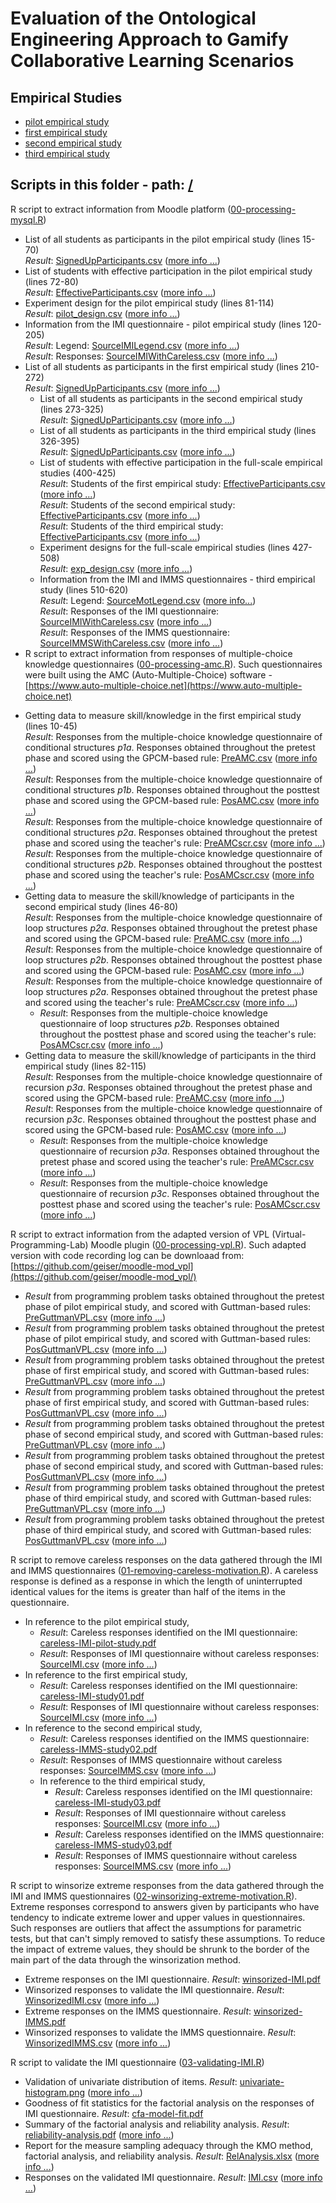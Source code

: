 # Evaluation of the Ontological Engineering Approach to Gamify Collaborative Learning Scenarios




## Empirical Studies

* [pilot empirical study](pilot-study/)
* [first empirical study](study01/)
* [second empirical study](study02/)
* [third empirical study](study03/)

## Scripts in this folder - path: [/](https://github.com/geiser/phd-thesis-evaluation/)


R script to extract information from Moodle platform ([00-processing-mysql.R](https://github.com/geiser/phd-thesis-evaluation/blob/master/00-processing-mysql.R))
* List of all students as participants in the pilot empirical study (lines 15-70)<br/>
  _Result_: [SignedUpParticipants.csv](pilot-study/data/SignedUpParticipants.csv) ([more info ...](pilot-study/data/))
* List of students with effective participation in the pilot empirical study (lines 72-80)<br/>
  _Result_: [EffectiveParticipants.csv](pilot-study/data/EffectiveParticipants.csv) ([more info ...](pilot-study/data/))
* Experiment design for the pilot empirical study (lines 81-114)<br/>
  _Result_: [pilot_design.csv](report/pilot_design.csv) ([more info ...](report/))
* Information from the IMI questionnaire - pilot empirical study (lines 120-205)<br/>
  _Result_: Legend: [SourceIMILegend.csv](pilot-study/data/SourceIMILegend.csv) ([more info ...](pilot-study/data/))<br/>
  _Result_: Responses: [SourceIMIWithCareless.csv](pilot-study/data/SourceIMIWithCareless.csv) ([more info ...](pilot-study/data/))
* List of all students as participants in the first empirical study (lines 210-272)<br/>
    _Result_: [SignedUpParticipants.csv](study01/data/SignedUpParticipants.csv) ([more info ...](study01/data/))
  - List of all students as participants in the second empirical study (lines 273-325)<br/>
    _Result_: [SignedUpParticipants.csv](study02/data/SignedUpParticipants.csv) ([more info ...](study02/data/))
  - List of all students as participants in the third empirical study (lines 326-395)<br/>
    _Result_: [SignedUpParticipants.csv](study03/data/SignedUpParticipants.csv) ([more info ...](study03/data/))
  - List of students with effective participation in the full-scale empirical studies (400-425)<br/>
    _Result_: Students of the first empirical study: [EffectiveParticipants.csv](study01/data/EffectiveParticipants.csv) ([more info ...](study01/data/))<br/>
    _Result_: Students of the second empirical study: [EffectiveParticipants.csv](study02/data/EffectiveParticipants.csv) ([more info ...](study02/data/))<br/>
    _Result_: Students of the third empirical study: [EffectiveParticipants.csv](study03/data/EffectiveParticipants.csv) ([more info ...](study03/data/))
  - Experiment designs for the full-scale empirical studies (lines 427-508)<br/>
    _Result_: [exp_design.csv](report/exp_design.csv) ([more info ...](report/))
  - Information from the IMI and IMMS questionnaires - third empirical study (lines 510-620)<br/>
    _Result_: Legend: [SourceMotLegend.csv](study03/data/SourceMotLegend.csv) ([more info...](study03/data/))<br/>
    _Result_: Responses of the IMI questionnaire: [SourceIMIWithCareless.csv](study03/data/SourceIMIWithCareless.csv) ([more info ...](study03/data/))<br/>
   _Result_: Responses of the IMMS questionnaire: [SourceIMMSWithCareless.csv](study03/data/SourceIMMSWithCareless.csv) ([more info ...](stbrudy03/data/))
* R script to extract information from responses of multiple-choice knowledge questionnaires ([00-processing-amc.R](https://github.com/geiser/phd-thesis-evaluation/blob/master/00-processing-amc.R)). Such questionnaires were built using the AMC (Auto-Multiple-Choice) software - [https://www.auto-multiple-choice.net](https://www.auto-multiple-choice.net) 
 - Getting data to measure skill/knowledge in the first empirical study (lines 10-45)<br/>
   _Result_: Responses from the multiple-choice knowledge questionnaire of conditional structures *p1a*. Responses obtained throughout the pretest phase and scored using the GPCM-based rule: [PreAMC.csv](study01/data/PreAMC.csv) ([more info ...](study01/data))<br/>
   _Result_: Responses from the multiple-choice knowledge questionnaire of conditional structures *p1b*. Responses obtained throughout the posttest phase and scored using the GPCM-based rule: [PosAMC.csv](study01/data/PosAMC.csv) ([more info ...](study01/data))<br/>
   _Result_: Responses from the multiple-choice knowledge questionnaire of conditional structures *p2a*. Responses obtained throughout the pretest phase and scored using the teacher's rule: [PreAMCscr.csv](study01/data/PreAMCscr.csv) ([more info ...](study01/data))<br/>
   _Result_: Responses from the multiple-choice knowledge questionnaire of conditional structures *p2b*. Responses obtained throughout the posttest phase and scored using the teacher's rule: [PosAMCscr.csv](study01/data/PosAMCscr.csv) ([more info ...](study01/data))
 - Getting data to measure the skill/knowledge of participants in the second empirical study (lines 46-80)<br/>
   _Result_: Responses from the multiple-choice knowledge questionnaire of loop structures *p2a*. Responses obtained throughout the pretest phase and scored using the GPCM-based rule: [PreAMC.csv](study02/data/PreAMC.csv) ([more info ...](study02/data))<br/>
   _Result_: Responses from the multiple-choice knowledge questionnaire of loop structures *p2b*. Responses obtained throughout the posttest phase and scored using the GPCM-based rule: [PosAMC.csv](study02/data/PosAMC.csv) ([more info ...](study02/data))<br/>
   _Result_: Responses from the multiple-choice knowledge questionnaire of loop structures *p2a*. Responses obtained throughout the pretest phase and scored using the teacher's rule: [PreAMCscr.csv](study02/data/PreAMCscr.csv) ([more info ...](study02/data))
     - _Result_: Responses from the multiple-choice knowledge questionnaire of loop structures *p2b*. Responses obtained throughout the posttest phase and scored using the teacher's rule: [PosAMCscr.csv](study02/data/PosAMCscr.csv) ([more info ...](study02/data))
 - Getting data to measure the skill/knowledge of participants in the third empirical study (lines 82-115)<br/>
   _Result_: Responses from the multiple-choice knowledge questionnaire of recursion *p3a*. Responses obtained throughout the pretest phase and scored using the GPCM-based rule: [PreAMC.csv](study03/data/PreAMC.csv) ([more info ...](study03/data))<br/>
   _Result_: Responses from the multiple-choice knowledge questionnaire of recursion *p3c*. Responses obtained throughout the posttest phase and scored using the GPCM-based rule: [PosAMC.csv](study03/data/PosAMC.csv) ([more info ...](study03/data))
     - _Result_: Responses from the multiple-choice knowledge questionnaire of recursion *p3a*. Responses obtained throughout the pretest phase and scored using the teacher's rule: [PreAMCscr.csv](study03/data/PreAMCscr.csv) ([more info ...](study03/data))
     - _Result_: Responses from the multiple-choice knowledge questionnaire of recursion *p3c*. Responses obtained throughout the posttest phase and scored using the teacher's rule: [PosAMCscr.csv](study03/data/PosAMCscr.csv) ([more info ...](study03/data))


R script to extract information from the adapted version of VPL (Virtual-Programming-Lab) Moodle plugin ([00-processing-vpl.R](https://github.com/geiser/phd-thesis-evaluation/blob/master/00-processing-vpl.R)). Such adapted version with code recording log can be downloaad from: [https://github.com/geiser/moodle-mod_vpl](https://github.com/geiser/moodle-mod_vpl/) 
   - _Result_ from programming problem tasks obtained throughout the pretest phase of pilot empirical study, and scored with Guttman-based rules: [PreGuttmanVPL.csv](pilot-study/data/PreGuttmanVPL.csv) ([more info ...](pilot-study/data))
   - _Result_ from programming problem tasks obtained throughout the pretest phase of pilot empirical study, and scored with Guttman-based rules: [PosGuttmanVPL.csv](pilot-study/data/PosGuttmanVPL.csv) ([more info ...](pilot-study/data))
   - _Result_ from programming problem tasks obtained throughout the pretest phase of first empirical study, and scored with Guttman-based rules: [PreGuttmanVPL.csv](study01/data/PreGuttmanVPL.csv) ([more info ...](study01/data))
   - _Result_ from programming problem tasks obtained throughout the pretest phase of first empirical study, and scored with Guttman-based rules: [PosGuttmanVPL.csv](study01/data/PosGuttmanVPL.csv) ([more info ...](study01/data))
   - _Result_ from programming problem tasks obtained throughout the pretest phase of second empirical study, and scored with Guttman-based rules: [PreGuttmanVPL.csv](study02/data/PreGuttmanVPL.csv) ([more info ...](study02/data))
   - _Result_ from programming problem tasks obtained throughout the pretest phase of second empirical study, and scored with Guttman-based rules: [PosGuttmanVPL.csv](study02/data/PosGuttmanVPL.csv) ([more info ...](study02/data))
   - _Result_ from programming problem tasks obtained throughout the pretest phase of third empirical study, and scored with Guttman-based rules: [PreGuttmanVPL.csv](study03/data/PreGuttmanVPL.csv) ([more info ...](study03/data))
   - _Result_ from programming problem tasks obtained throughout the pretest phase of third empirical study, and scored with Guttman-based rules: [PosGuttmanVPL.csv](study03/data/PosGuttmanVPL.csv) ([more info ...](study03/data))


R script to remove careless responses on the data gathered through the IMI and IMMS questionnaires ([01-removing-careless-motivation.R](https://github.com/geiser/phd-thesis-evaluation/blob/master/01-removing-careless-motivation.R)). A careless response is defined as a response in which the length of uninterrupted identical values for the items is greater than half of the items in the questionnaire.
* In reference to the pilot empirical study,
    - _Result_: Careless responses identified on the IMI questionnaire: [careless-IMI-pilot-study.pdf](report/latex/careless-IMI-pilot-study.pdf)
    - _Result_: Responses of IMI questionnaire without careless responses: [SourceIMI.csv](pilot-study/data/SourceIMI.csv) ([more info ...](pilot-study/data))
* In reference to the first empirical study,
    - _Result_: Careless responses identified on the IMI questionnaire: [careless-IMI-study01.pdf](report/latex/careless-IMI-study01.pdf)
    - _Result_: Responses of IMI questionnaire without careless responses: [SourceIMI.csv](study01/data/SourceIMI.csv) ([more info ...](study01/data))
* In reference to the second empirical study,
    - _Result_: Careless responses identified on the IMMS questionnaire: [careless-IMMS-study02.pdf](report/latex/careless-IMMS-study02.pdf)
    - _Result_: Responses of IMMS questionnaire without careless responses: [SourceIMMS.csv](study02/data/SourceIMMS.csv) ([more info ...](study02/data))
  - In reference to the third empirical study,
    - _Result_: Careless responses identified on the IMI questionnaire: [careless-IMI-study03.pdf](report/latex/careless-IMI-study03.pdf)
    - _Result_: Responses of IMI questionnaire without careless responses: [SourceIMI.csv](study03/data/SourceIMI.csv) ([more info ...](study03/data))
    - _Result_: Careless responses identified on the IMMS questionnaire: [careless-IMMS-study03.pdf](report/latex/careless-IMMS-study03.pdf)
    - _Result_: Responses of IMMS questionnaire without careless responses: [SourceIMMS.csv](study03/data/SourceIMMS.csv) ([more info ...](study03/data))


R script to winsorize extreme responses from the data gathered through the IMI and IMMS questionnaires ([02-winsorizing-extreme-motivation.R](https://github.com/geiser/phd-thesis-evaluation/blob/master/02-winsorizing-extreme-motivation.R)). Extreme responses correspond to answers given by participants who have tendency to indicate extreme lower and upper values in questionnaires. Such responses are outliers that affect the assumptions for parametric tests, but that can't simply removed to satisfy these assumptions. To reduce the impact of extreme values, they should be shrunk to the border of the main part of the data through the winsorization method.
* Extreme responses on the IMI questionnaire. _Result_: [winsorized-IMI.pdf](report/latex/winsorized-IMI.pdf)
* Winsorized responses to validate the IMI questionnaire. _Result_: [WinsorizedIMI.csv](data/WinsorizedIMI.csv) ([more info ...](data))
* Extreme responses on the IMMS questionnaire. _Result_: [winsorized-IMMS.pdf](report/latex/winsorized-IMMS.pdf)
* Winsorized responses to validate the IMMS questionnaire. _Result_: [WinsorizedIMMS.csv](data/WinsorizedIMMS.csv) ([more info ...](data))


R script to validate the IMI questionnaire ([03-validating-IMI.R](https://github.com/geiser/phd-thesis-evaluation/blob/master/03-validating-IMI.R))
* Validation of univariate distribution of items. _Result_: [univariate-histogram.png](report/validation-IMI/univariate-histogram.png) ([more info ...](report/validation-IMI))
* Goodness of fit statistics for the factorial analysis on the responses of IMI questionnaire. _Result_: [cfa-model-fit.pdf](report/validation-IMI/cfa-model-fit.pdf)
* Summary of the factorial analysis and reliability analysis. _Result_: [reliability-analysis.pdf](report/validation-IMI/reliability-analysis.pdf) ([more info ...](report/validation-IMI))
* Report for the measure sampling adequacy through the KMO method, factorial analysis, and reliability analysis. _Result_: [RelAnalysis.xlsx](report/validation-IMI/RelAnalysis.xlsx) ([more info ...](report/validation-IMI))
* Responses on the validated IMI questionnaire. _Result_: [IMI.csv](data/IMI.csv) ([more info ...](data))
